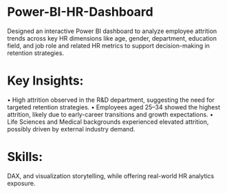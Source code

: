 # Power-BI-HR-Dashboard
Designed an interactive Power BI dashboard to analyze employee attrition trends across key HR dimensions like age, gender, department, education field, and job role and related HR metrics to support decision-making in retention strategies.

# Key Insights:
• High attrition observed in the R&D department, suggesting the need for targeted retention strategies.
• Employees aged 25–34 showed the highest attrition, likely due to early-career transitions and growth expectations.
• Life Sciences and Medical backgrounds experienced elevated attrition, possibly driven by external industry demand.

# Skills: 
DAX, and visualization storytelling, while offering real-world HR analytics exposure.
